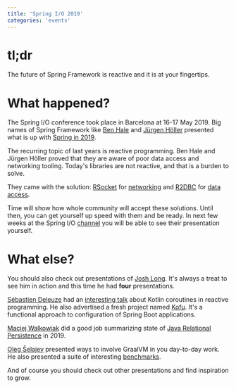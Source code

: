 ```yaml
---
title: 'Spring I/O 2019'
categories: 'events'
---
```


# tl;dr

The future of Spring Framework is reactive and it is at your fingertips.

# What happened?

The Spring I/O conference took place in Barcelona at 16-17 May 2019. 
Big names of Spring Framework like 
[Ben Hale](https://github.com/nebhale)
and [Jürgen Höller](https://github.com/jhoeller) presented 
what is up with 
[Spring in 2019](https://www.youtube.com/watch?v=Ylrxpbs6vcs).

The recurring topic of last years is reactive programming. 
Ben Hale and Jürgen Höller proved that they are aware of poor
data access and networking tooling. Today's libraries are not 
reactive, and that is a burden to solve.

They came with the solution: [RSocket](http://rsocket.io/) 
for [networking](https://www.youtube.com/watch?v=dGNv-Djm7h0)
and [R2DBC](https://r2dbc.io/) for 
[data access](https://www.youtube.com/watch?v=kKyiLcFFe2E).

Time will show how whole community will accept these solutions. Until 
then, you can get yourself up speed with them and be ready. In next 
few weeks at the Spring I/O
[channel](https://www.youtube.com/channel/UCLMPXsvSrhNPN3i9h-u8PYg)
you will be able to see their presentation yourself.

# What else?

You should also check out presentations of 
[Josh Long](https://github.com/joshlong). It's always a treat to see 
him in action and this time he had **four** presentations.

[Sébastien Deleuze](https://github.com/sdeleuze) had an 
[interesting talk](https://www.youtube.com/watch?v=kL_xTXXjEeE)
about Kotlin coroutines in reactive programming. He also 
advertised a fresh project named 
[Kofu](https://github.com/spring-projects/spring-fu/tree/master/kofu).
It's a functional approach to configuration of Spring Boot 
applications.

[Maciej Walkowiak](https://github.com/maciejwalkowiak) did a
good job summarizing state of 
[Java Relational Persistence](https://www.youtube.com/watch?v=WSjj-IhBiSY) in 2019.

[Oleg Šelajev](https://github.com/shelajev) presented ways to involve
GraalVM in you day-to-day work. He also presented a suite of 
interesting [benchmarks](https://renaissance.dev/).

And of course you should check out other presentations and find 
inspiration to grow.